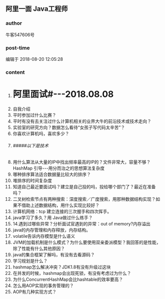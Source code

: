 ## 阿里一面 Java工程师
### author 
牛客547606号
### post-time 

编辑于  2018-08-20 12:05:28
### content 
<div class="post-topic-des nc-post-content">
 <ol>
  <li>
   <h1>
    阿里面试#---2018.08.08
   </h1>
  </li>
  <li>
   自我介绍
  </li>
  <li>
   平时参加过什么比赛？
  </li>
  <li>
   平时有没有去关注过什么计算机相关的业界大牛的前沿技术或技术走向？
  </li>
  <li>
   实验室的研究方向？数据怎么看待“女孩子写代码太辛苦”？
  </li>
  <li>
   你喜欢计算机吗，喜欢多少？
  </li>
  <li>
   <h6>
    #####以下是技术
   </h6>
  </li>
  <li>
   用什么算法从大量的IP中找出频率最高的IP的？文件非常大，容量不够？HashMap 引导---用分而治之的思想算法复杂度
  </li>
  <li>
   哪种排序算法适合数据量比较大的排序？
  </li>
  <li>
   堆排序的时间复杂度
  </li>
  <li>
   知道自己最近要面试吗？建立是自己投的吗，投给哪个部门了？最近在准备吗？
  </li>
  <li>
   二叉树检索节点有两种搜索：深度搜索／广度搜索，用那种数据结构实现？如果不借助上述数据结构，用什么实现比较好？
  </li>
  <li>
   计算机网络：tcp 建立连接的三次握手和四次挥手。
  </li>
  <li>
   java学习了多久？用 Java做过什么练手？
  </li>
  <li>
   14.遇到过哪些异常？分析面试官遇到的异常：out of memory?内存溢出
  </li>
  <li>
   java的内存管理和内存释放，内存结构。
  </li>
  <li>
   volatile告诉内存模型是什么语义
  </li>
  <li>
   JVM的加载机制是什么模式？为什么要使用双亲委派模型？我回答的是性能，除了性能有什么其他原因？
  </li>
  <li>
   java的集合框架了解吗，有没有去看源码？
  </li>
  <li>
   学习规划是什么？
  </li>
  <li>
   hashmap怎么解决冲突？JDK1.8有没有升级过这块
  </li>
  <li>
   在并发的时候，hashmap会出现死锁，有没有考虑过为什么？
  </li>
  <li>
   为什么ConcurrentHashMap会比hashtable的效率要高？
  </li>
  <li>
   怎么用AOP实现的事务管理的？
  </li>
  <li>
   AOP有几种实现方式？
  </li>
 </ol>
</div>

